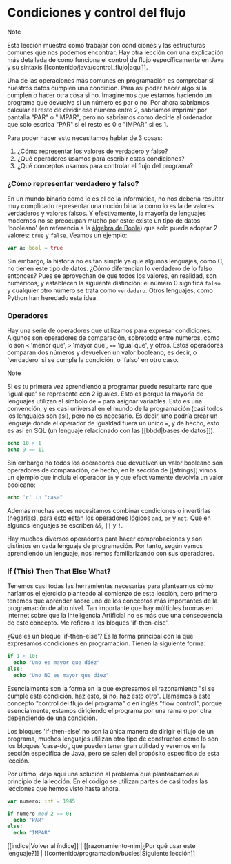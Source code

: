 # Condiciones y control del flujo
> [!NOTE]
> Esta lección muestra como trabajar con condiciones y las estructuras comunes que nos podemos encontrar. Hay otra lección con una explicación más detallada de como funciona el control de flujo específicamente en Java y su sintaxis [[contenido/java/control_flujo|aquí]].

Una de las operaciones más comunes en programación es comprobar si nuestros datos cumplen una condición. Para así poder hacer algo si la cumplen o hacer otra cosa si no. Imaginemos que estamos haciendo un programa que devuelva si un número es par o no. Por ahora sabríamos calcular el resto de dividir ese número entre 2, sabríamos imprimir por pantalla "PAR" o "IMPAR", pero no sabríamos como decirle al ordenador que solo escriba "PAR" si el resto es 0 e "IMPAR" si es 1.

Para poder hacer esto necesitamos hablar de 3 cosas:
 1. ¿Cómo representar los valores de verdadero y falso?
 2. ¿Qué operadores usamos para escribir estas condiciones?
 3. ¿Qué conceptos usamos para controlar el flujo del programa?

### ¿Cómo representar verdadero y falso?
En un mundo binario como lo es el de la informática, no nos debería resultar muy complicado representar una noción binaria como lo es la de valores verdaderos y valores falsos. Y efectivamente, la mayoría de lenguajes modernos no se preocupan mucho por esto: existe un tipo de datos 'booleano' (en referencia a la [álgebra de Boole](https://es.wikipedia.org/wiki/%C3%81lgebra_de_Boole)) que solo puede adoptar 2 valores:
`true` y `false`. Veamos un ejemplo:

```nim
var a: bool = true
```

Sin embargo, la historia no es tan simple ya que algunos lenguajes, como C, no tienen este tipo de datos. ¿Cómo diferencian lo verdadero de lo falso entonces? Pues se aprovechan de que todos los valores, en realidad, son numéricos, y establecen la siguiente distinción: el número 0 significa `falso` y cualquier otro número se trata como `verdadero`. Otros lenguajes, como Python han heredado esta idea.

### Operadores
Hay una serie de operadores que utilizamos para expresar condiciones. Algunos son operadores de comparación, sobretodo entre números, como lo son `<` 'menor que', `>` 'mayor que', `==` 'igual que', y otros. Estos operadores comparan dos números y devuelven un valor booleano, es decir, o 'verdadero' si se cumple la condición, o 'falso' en otro caso.

> [!NOTE]
> Si es tu primera vez aprendiendo a programar puede resultarte raro que 'igual que' se represente con 2 iguales. Esto es porque la mayoría de lenguajes utilizan el símbolo de `=` para asignar variables. Esto es una convención, y es casi universal en el mundo de la programación (casi todos los lenguajes son así), pero no es necesario. Es decir, uno podría crear un lenguaje donde el operador de igualdad fuera un único `=`, y de hecho, esto es así en SQL (un lenguaje relacionado con las [[bbdd|bases de datos]]).

``` nim
echo 10 > 1
echo 9 == 11
```

Sin embargo no todos los operadores que devuelven un valor booleano son operadores de comparación, de hecho, en la sección de [[strings]] vimos un ejemplo que incluía el operador `in` y que efectivamente devolvía un valor booleano:

```nim
echo 'c' in "casa"
```

Además muchas veces necesitamos combinar condiciones o invertirlas (negarlas), para esto están los operadores lógicos `and`, `or` y `not`. Que en algunos lenguajes se escriben `&&`, `||` y `!`.

Hay muchos diversos operadores para hacer comprobaciones y son distintos en cada lenguaje de programación. Por tanto, según vamos aprendiendo un lenguaje, nos iremos familiarizando con sus operadores.

### If (This) Then That Else What?
Tenemos casi todas las herramientas necesarias para plantearnos cómo haríamos el ejercicio planteado al comienzo de esta lección, pero primero tenemos que aprender sobre uno de los conceptos más importantes de la programación de alto nivel. Tan importante que hay múltiples bromas en internet sobre que la Inteligencia Artificial no es más que una consecuencia de este concepto. Me refiero a los bloques 'if-then-else'. 

¿Qué es un bloque 'if-then-else'? Es la forma principal con la que expresamos condiciones en programación. Tienen la siguiente forma:

```nim
if 1 > 10:
  echo "Uno es mayor que diez"
else:
  echo "Uno NO es mayor que diez"
```

Esencialmente son la forma en la que expresamos el razonamiento "si se cumple esta condición, haz esto, si no, haz esto otro". Llamamos a este concepto "control del flujo del programa" o en inglés "flow control", porque esencialmente, estamos dirigiendo el programa por una rama o por otra dependiendo de una condición.

Los bloques 'if-then-else' no son la única manera de dirigir el flujo de un programa, muchos lenguajes utilizan otro tipo de constructos como lo son los bloques 'case-do', que pueden tener gran utilidad y veremos en la sección específica de Java, pero se salen del propósito especifico de esta lección.

Por último, dejo aquí una solución al problema que planteábamos al principio de la lección. En el código se utilizan partes de casi todas las lecciones que hemos visto hasta ahora.

```nim
var numero: int = 1945

if numero mod 2 == 0:
  echo "PAR"
else:
  echo "IMPAR"
```
[[indice|Volver al índice]] | [[razonamiento-nim|¿Por qué usar este lenguaje?]] | [[contenido/programacion/bucles|Siguiente lección]]
